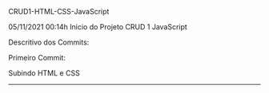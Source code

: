 CRUD1-HTML-CSS-JavaScript

05/11/2021 00:14h Inicio do Projeto CRUD 1 JavaScript

Descritivo dos Commits:

Primeiro Commit:

Subindo HTML e CSS

--------------------------------------------------------------------------------------------------------------------------

